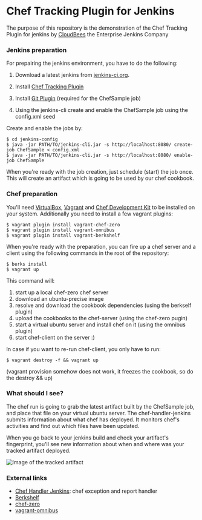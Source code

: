 # Chef Tracking Plugin for Jenkins

The purpose of this repository is the demonstration of the Chef Tracking Plugin for jenkins by [CloudBees](http://www.cloudbees.com) the Enterprise Jenkins Company 


### Jenkins preparation
For prepairing the jenkins environment, you have to do the following:

1. Download a latest jenkins from [jenkins-ci.org](jenkins-ci.org).

2. Install [Chef Tracking Plugin](https://wiki.jenkins-ci.org/display/JENKINS/Chef+Tracking+Plugin)
3. Install [Git Plugin](https://wiki.jenkins-ci.org/display/JENKINS/Git+Plugin) (required for the ChefSample job)
4. Using the jenkins-cli create and enable the ChefSample job using the config.xml seed


Create and enable the jobs by:

	$ cd jenkins-config
	$ java -jar PATH/TO/jenkins-cli.jar -s http://localhost:8080/ create-job ChefSample < config.xml
	$ java -jar PATH/TO/jenkins-cli.jar -s http://localhost:8080/ enable-job ChefSample

When you're ready with the job creation, just schedule (start) the job once. This will create an artifact which is going to be used by our chef cookbook.

### Chef preparation

You'll need [VirtualBox](https://www.virtualbox.org/wiki/Downloads), [Vagrant](https://www.vagrantup.com/downloads.html) and [Chef Development Kit](http://downloads.getchef.com/chef-dk/) to be installed on your system. Additionally you need to install a few vagrant plugins:

	$ vagrant plugin install vagrant-chef-zero
    $ vagrant plugin install vagrant-omnibus
    $ vagrant plugin install vagrant-berkshelf

When you're ready with the preparation, you can fire up a chef server and a client using the following commands in the root of the repository:

	$ berks install
    $ vagrant up

This command will:

1. start up a local chef-zero chef server
2. download an ubuntu-precise image
3. resolve and download the cookbook dependencies (using the berkself plugin)
4. upload the cookbooks to the chef-server (using the chef-zero pugin)
5. start a virtual ubuntu server and install chef on it (using the omnibus plugin)
6. start chef-client on the server :)

In case if you want to re-run chef-client, you only have to run:

	$ vagrant destroy -f && vagrant up

(vagrant provision somehow does not work, it freezes the cookbook, so do the destroy && up)
    
### What should I see?

The chef run is going to grab the latest artifact built by the ChefSample job, and place that file on your virtual ubuntu server. The chef-handler-jenkins submits information about what chef has deployed. It monitors chef's activities and find out which files have been updated.

When you go back to your jenkins build and check your artifact's fingerprint, you'll see new information about when and where was your tracked artifact deployed.

![Image of the tracked artifact](http://www.wooh.hu/chef_tracking_plugin.png)

### External links

- [Chef Handler Jenkins](https://github.com/jenkinsci/chef-handler-jenkins/): chef exception and report handler
- [Berkshelf](http://berkshelf.com/)
- [chef-zero](https://github.com/opscode/chef-zero)
- [vagrant-omnibus](https://github.com/opscode/vagrant-omnibus)
